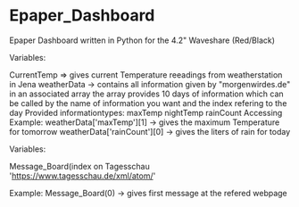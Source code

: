 # Epaper_Dashboard
Epaper Dashboard written in Python for the 4.2" Waveshare (Red/Black) 


Variables:

CurrentTemp => gives current Temperature reeadings from weatherstation in Jena
weatherData ->  contains all information given by "morgenwirdes.de" in an associated array
                the array provides 10 days of information which can be called by the name of 
                information you want and the index refering to the day
    Provided informationtypes:
                maxTemp 
                nightTemp
                rainCount
    Accessing Example:
                weatherData['maxTemp'][1]       -> gives the maximum Temperature for tomorrow
                weatherData['rainCount'][0]     -> gives the liters of rain for today


Variables:

Message_Board(index on Tagesschau 'https://www.tagesschau.de/xml/atom/'

Example:
Message_Board(0) -> gives first message at the refered webpage

